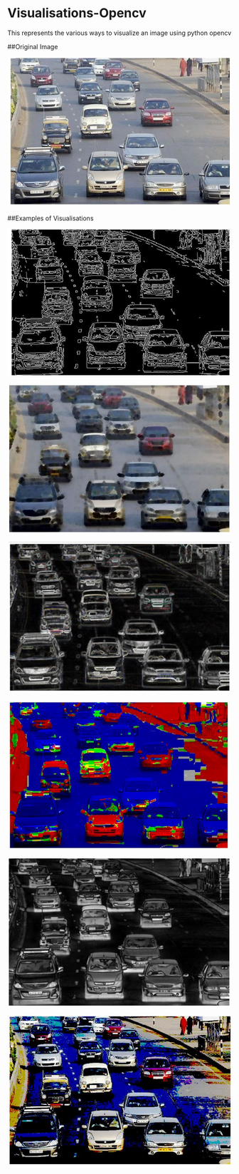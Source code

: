 # Visualisations-Opencv
This represents the various ways to visualize an image using python opencv

##Original Image

![Original Image](https://github.com/Baazigar007/Visualisations-Opencv/blob/master/Images/o.JPG)

##Examples of Visualisations

![Processed_Image_1](https://github.com/Baazigar007/Visualisations-Opencv/blob/master/Images/f.JPG)

![Processed_Image_2](https://github.com/Baazigar007/Visualisations-Opencv/blob/master/Images/d.JPG)

![Processed_Image_3](https://github.com/Baazigar007/Visualisations-Opencv/blob/master/Images/a.JPG)

![Processed_Image_4](https://github.com/Baazigar007/Visualisations-Opencv/blob/master/Images/b.JPG)

![Processed_Image_5](https://github.com/Baazigar007/Visualisations-Opencv/blob/master/Images/c.JPG)

![Processed_Image_6](https://github.com/Baazigar007/Visualisations-Opencv/blob/master/Images/e.JPG)
